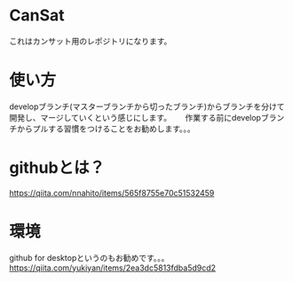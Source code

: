 # CanSat
これはカンサット用のレポジトリになります。

# 使い方
developブランチ(マスターブランチから切ったブランチ)からブランチを分けて開発し、マージしていくという感じにします。　　
作業する前にdevelopブランチからプルする習慣をつけることをお勧めします。。。

# githubとは？
https://qiita.com/nnahito/items/565f8755e70c51532459

# 環境
github for desktopというのもお勧めです。。。　　
https://qiita.com/yukiyan/items/2ea3dc5813fdba5d9cd2
